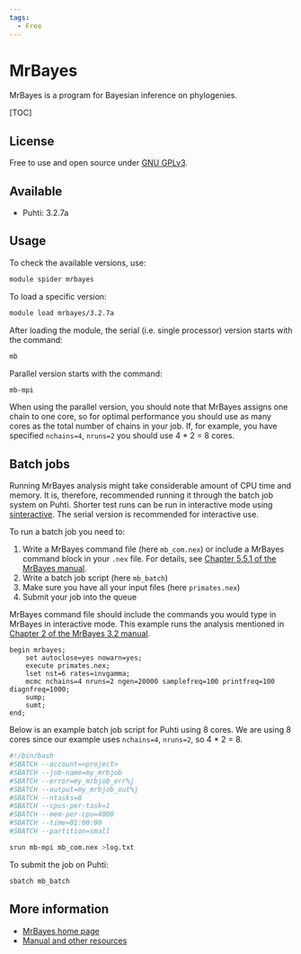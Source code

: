 ```yaml
---
tags:
  - Free
---
```


# MrBayes



MrBayes is a program for Bayesian inference on phylogenies.

[TOC]

## License

Free to use and open source under [GNU GPLv3](https://www.gnu.org/licenses/gpl-3.0.html).

## Available

- Puhti: 3.2.7a

## Usage

To check the available versions, use:

```bash
module spider mrbayes
```

To load a specific version:

```bash
module load mrbayes/3.2.7a
```

After loading the module, the serial (i.e. single processor) version starts with the command:

```bash
mb
```

Parallel version starts with the command:

```bash
mb-mpi 
```

When using the parallel version, you should note that MrBayes assigns one chain to one core, so for optimal performance you should use as many cores as the total number of chains in your job. If, for example, you have specified `nchains=4`, `nruns=2` you should use 4 * 2 = 8 cores.

## Batch jobs

Running MrBayes analysis might take considerable amount of CPU time and memory. It is, therefore, recommended running it through the batch job system on Puhti. Shorter test runs can be run in interactive mode using [sinteractive](../computing/running/interactive-usage.md). The serial version is recommended for interactive use.

To run a batch job you need to:

1. Write a MrBayes command file (here `mb_com.nex`) or include a MrBayes command block in your `.nex` file. For details, see [Chapter 5.5.1 of the MrBayes manual](https://github.com/NBISweden/MrBayes/blob/develop/doc/manual/Manual_MrBayes_v3.2.pdf).
2. Write a batch job script (here `mb_batch`)
3. Make sure you have all your input files (here `primates.nex`)
4. Submit your job into the queue

MrBayes command file should include the commands you would type in MrBayes in interactive mode. This example 
runs the analysis mentioned in [Chapter 2 of the MrBayes 3.2 manual](https://github.com/NBISweden/MrBayes/blob/develop/doc/manual/Manual_MrBayes_v3.2.pdf).

```text
begin mrbayes;
    set autoclose=yes nowarn=yes;
    execute primates.nex;
    lset nst=6 rates=invgamma;
    mcmc nchains=4 nruns=2 ngen=20000 samplefreq=100 printfreq=100 diagnfreq=1000;
    sump;
    sumt;
end;
```

Below is an example batch job script for Puhti using 8 cores. We are using 8 cores since our example uses `nchains=4`, `nruns=2`, so 4 * 2 = 8.

```bash
#!/bin/bash
#SBATCH --account=<project>
#SBATCH --job-name=my_mrbjob
#SBATCH --error=my_mrbjob_err%j
#SBATCH --output=my_mrbjob_out%j
#SBATCH --ntasks=8
#SBATCH --cpus-per-task=1
#SBATCH --mem-per-cpu=4000
#SBATCH --time=01:00:00
#SBATCH --partition=small

srun mb-mpi mb_com.nex >log.txt
```

To submit the job on Puhti:

```bash
sbatch mb_batch 
```

## More information

* [MrBayes home page](https://nbisweden.github.io/MrBayes/index.html)
* [Manual and other resources](https://nbisweden.github.io/MrBayes/manual.html)
